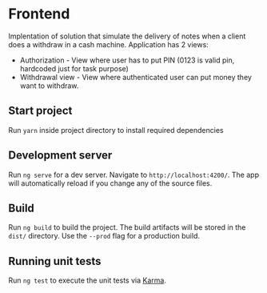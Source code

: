 # Frontend

Implentation of solution that simulate the delivery of notes when a client does a withdraw in a cash machine.
Application has 2 views:
* Authorization - View where user has to put PIN (0123 is valid pin, hardcoded just for task purpose)
* Withdrawal view - View where authenticated user can put money they want to withdraw.

## Start project
Run `yarn` inside project directory to install required dependencies

## Development server

Run `ng serve` for a dev server. Navigate to `http://localhost:4200/`. The app will automatically reload if you change any of the source files.


## Build

Run `ng build` to build the project. The build artifacts will be stored in the `dist/` directory. Use the `--prod` flag for a production build.

## Running unit tests

Run `ng test` to execute the unit tests via [Karma](https://karma-runner.github.io).
